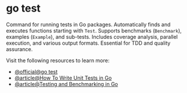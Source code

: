 # go test

Command for running tests in Go packages. Automatically finds and executes functions starting with `Test`. Supports benchmarks (`Benchmark`), examples (`Example`), and sub-tests. Includes coverage analysis, parallel execution, and various output formats. Essential for TDD and quality assurance.

Visit the following resources to learn more:

- [@official@go test](https://go.dev/doc/tutorial/add-a-test)
- [@article@How To Write Unit Tests in Go](https://www.digitalocean.com/community/tutorials/how-to-write-unit-tests-in-go-using-go-test-and-the-testing-package)
- [@article@Testing and Benchmarking in Go](https://medium.com/hyperskill/testing-and-benchmarking-in-go-e33a54b413e)